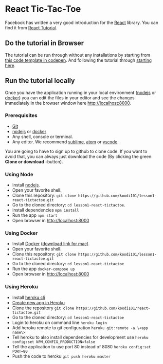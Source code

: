 # React Tic-Tac-Toe

Facebook has written a very good introduction for the [React](https://reactjs.org/) library. You can find it from [React Tutorial](https://reactjs.org/tutorial/tutorial.html).

## Do the tutorial in Browser

The tutorial can be run through without any installations by starting from [this code template in codepen](https://codepen.io/gaearon/pen/oWWQNa?editors=0010). And following the tutorial through [starting here](https://reactjs.org/tutorial/tutorial.html#overview).

## Run the tutorial locally

Once you have the application running in your local environment ([nodejs](https://nodejs.org/en/download/package-manager/) or [docker](https://docs.docker.com/install/)) you can edit the files in your editor and see the changes immediately in the browser window here [http://localhost:8000](http://localhost:8000).

### Prerequisites

* [Git](https://www.atlassian.com/git/tutorials/install-git)
* [nodejs](https://nodejs.org/en/download/package-manager/) or [docker](https://docs.docker.com/install/)
* Any shell, console or terminal.
* Any editor. We recommend [sublime](https://www.sublimetext.com/), [atom](https://atom.io/) or [vscode](https://code.visualstudio.com/).

You are going to have to sign up to github to clone code. If you want to avoid that, you can always just download the code (By clicking the green **Clone or download** -button).

### Using Node

* Install [nodejs](https://nodejs.org/en/download/package-manager/).
* Open your favorite shell.
* Clone this repository: `git clone https://github.com/koodi101/lesson1-react-tictactoe.git`
* Go to the cloned directory: `cd lesson1-react-tictactoe`.
* Install dependencies `npm install`
* Run the app `npm start`
* Open browser in [http://localhost:8000](http://localhost:8000)


### Using Docker

* Install [Docker](https://docs.docker.com/install/) ([download link for mac](https://download.docker.com/mac/stable/Docker.dmg)).
* Open your favorite shell.
* Clone this repository: `git clone https://github.com/koodi101/lesson1-react-tictactoe.git`
* Go to the cloned directory: `cd lesson1-react-tictactoe`
* Run the app `docker-compose up`
* Open browser in [http://localhost:8000](http://localhost:8000)

### Using Heroku
* Install [heroku cli](https://devcenter.heroku.com/articles/heroku-cli)
* [Create new app in Heroku](https://dashboard.heroku.com/new-app)
* Clone the repository `git clone https://github.com/koodi101/react-tictactoe.git`
* Go to the cloned directory: `cd lesson1-react-tictactoe`
* Login to heroku on command line `heroku login`
* Add heroku remote to git configuration `heroku git:remote -a \<app name\>`
* Tell heroku to also install dependencies for development use `heroku config:set NPM_CONFIG_PRODUCTION=false`
* Tell the application to use port 80 instead of 8080 `heroku config:set PORT=80`
* Push the code to heroku `git push heroku master`

